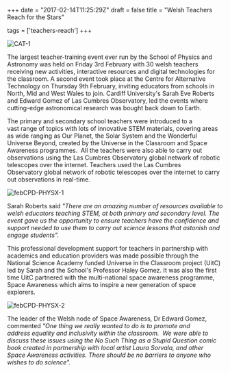 +++
date = "2017-02-14T11:25:29Z"
draft = false
title = "Welsh Teachers Reach for the Stars"

tags = ['teachers-reach']
+++

![CAT-1](/images/CAT-1.JPG)

The largest teacher-training event ever run by the School of Physics and Astronomy was held on Friday 3rd February with 30 welsh teachers receiving new activities, interactive resources and digital technologies for the classroom. A second event took place at the Centre for Alternative Technology on Thursday 9th February, inviting educators from schools in North, Mid and West Wales to join. Cardiff University's Sarah Eve Roberts and Edward Gomez of Las Cumbres Observatory, led the events where cutting-edge astronomical research was bought back down to Earth.

The primary and secondary school teachers were introduced to a vast range of topics with lots of innovative STEM materials, covering areas as wide ranging as Our Planet, the Solar System and the Wonderful Universe Beyond, created by the Universe in the Classroom and Space Awareness programmes.  All the teachers were also able to carry out observations using the Las Cumbres Observatory global network of robotic telescopes over the internet. Teachers used the Las Cumbres Observatory global network of robotic telescopes over the internet to carry out observations in real-time.

![febCPD-PHYSX-1](/images/febCPD-PHYSX-1.JPG)

Sarah Roberts said *"There are an amazing number of resources available to welsh educators teaching STEM, at both primary and secondary level. The event gave us the opportunity to ensure teachers have the confidence and support needed to use them to carry out science lessons that astonish and engage students".*

This professional development support for teachers in partnership with academics and education providers was made possible through the National Science Academy funded Universe in the Classroom project (UitC) led by Sarah and the School's Professor Haley Gomez. It was also the first time UitC partnered with the multi-national space awareness programme, Space Awareness which aims to inspire a new generation of space explorers.

![febCPD-PHYSX-2](/images/febCPD-PHYSX-2.JPG)

The leader of the Welsh node of Space Awareness, Dr Edward Gomez, commented *"One thing we really wanted to do is to promote and address equality and inclusivity within the classroom.  We were able to discuss these issues using the No Such Thing as a Stupid Question comic book created in partnership with local artist Laura Sorvala, and other Space Awareness activities. There should be no barriers to anyone who wishes to do science".*



<script>
  (function(i,s,o,g,r,a,m){i['GoogleAnalyticsObject']=r;i[r]=i[r]||function(){
  (i[r].q=i[r].q||[]).push(arguments)},i[r].l=1*new Date();a=s.createElement(o),
  m=s.getElementsByTagName(o)[0];a.async=1;a.src=g;m.parentNode.insertBefore(a,m)
  })(window,document,'script','https://www.google-analytics.com/analytics.js','ga');

  ga('create', 'UA-82677354-1', 'auto');
  ga('send', 'pageview');

</script>